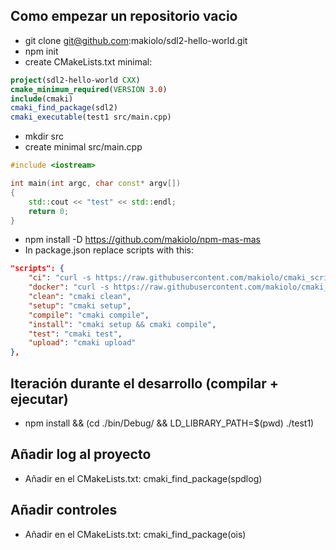 ## Como empezar un repositorio vacio
- git clone git@github.com:makiolo/sdl2-hello-world.git
- npm init
- create CMakeLists.txt minimal:
```cmake
project(sdl2-hello-world CXX)
cmake_minimum_required(VERSION 3.0)
include(cmaki)
cmaki_find_package(sdl2)
cmaki_executable(test1 src/main.cpp)
```
- mkdir src
- create minimal src/main.cpp
```cpp
#include <iostream>

int main(int argc, char const* argv[])
{
	std::cout << "test" << std::endl;
	return 0;
}
```
- npm install -D https://github.com/makiolo/npm-mas-mas
- In package.json replace scripts with this:
```json
"scripts": {
	"ci": "curl -s https://raw.githubusercontent.com/makiolo/cmaki_scripts/master/ci.sh | bash",
	"docker": "curl -s https://raw.githubusercontent.com/makiolo/cmaki_scripts/master/docker.sh | bash",
	"clean": "cmaki clean",
	"setup": "cmaki setup",
	"compile": "cmaki compile",
	"install": "cmaki setup && cmaki compile",
	"test": "cmaki test",
	"upload": "cmaki upload"
},
```

## Iteración durante el desarrollo (compilar + ejecutar)
- npm install && (cd ./bin/Debug/ && LD_LIBRARY_PATH=$(pwd) ./test1)

## Añadir log al proyecto
- Añadir en el CMakeLists.txt: cmaki_find_package(spdlog)

## Añadir controles
- Añadir en el CMakeLists.txt: cmaki_find_package(ois)
